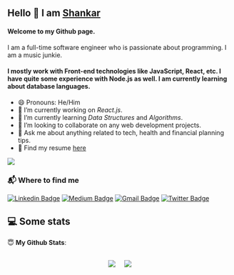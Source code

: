 ## Hello 👋 I am [Shankar](https://shankarmylsamy.netlify.app/#contact)

#### Welcome to my Github page.
 I am a full-time software engineer who is passionate about programming. I am a music junkie.
#### I mostly work with Front-end technologies like JavaScript, React, etc. I have quite some experience with Node.js as well. I am currently learning about database languages.

- 😄 Pronouns: He/Him
- 🔭 I’m currently working on *React.js*.
- 🌱 I’m currently learning *Data Structures* and *Algorithms*.
- 👯 I’m looking to collaborate on any web development projects.
- 💬 Ask me about anything related to tech, health and financial planning tips.
- 📃 Find my resume [here](https://drive.google.com/drive/folders/1eWxNMTCLIwIyWbCZyFA5I1KxgSktuJf2)
<!-- - 🖋️ I write tech blogs on [Medium](https://sanchithasr.medium.com/) and [DEV Community](https://dev.to/sanchithasr) -->

![](https://visitor-badge.glitch.me/badge?page_id=sanchithasharma.sanchithasharma)

  
### 📬 Where to find me


[![Linkedin Badge](https://img.shields.io/badge/-@sanchithasr-0A64BF?style=flat-square&labelColor=000000&logo=Linkedin&link=https://www.linkedin.com/in/sanchitha-sharma-r/)](https://www.linkedin.com/in/sanchitha-sharma-r/)
[![Medium Badge](https://img.shields.io/badge/-@sanchithasr-03a57a?style=flat-square&labelColor=000000&logo=Medium&link=https://sanchithasr.medium.com/)](https://medium.com/@sanchithasr)
[![Gmail Badge](https://img.shields.io/badge/-sanchitha.s.r@gmail.com-c14438?style=flat-square&labelColor=000000&logo=Gmail&link=mailto:sanchitha.s.r@gmail.com)](mailto:sanchitha.s.r@gmail.com)
[![Twitter Badge](https://img.shields.io/badge/-@SrSanchitha-1DA1F2?style=flat-square&labelColor=000000&logo=Twitter&link=https://twitter.com/srsanchitha)](https://twitter.com/srsanchitha)

## 💻 Some stats

 <summary> 😇 <b>My Github Stats</b>: </summary>
<br>
<p align = "center">
  <img src = "https://github-readme-stats.vercel.app/api?username=sanchithasharma&show_icons=true&theme=radical"> &nbsp; &nbsp;
  <img src = "https://github-readme-stats.vercel.app/api/top-langs/?username=sanchithasharma&layout=compact&theme=tokyonight">
</p>



